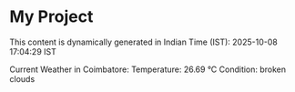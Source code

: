 # My Project

This content is dynamically generated in Indian Time (IST): 2025-10-08 17:04:29 IST


Current Weather in Coimbatore:
Temperature: 26.69 °C
Condition: broken clouds
